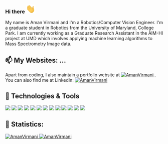 ### Hi there <img src="https://raw.githubusercontent.com/AmanVirmani/AmanVirmani/master/assets/wave.gif" width="30px">
<!--![Jokes Card](https://readme-jokes.vercel.app/api?theme=vue-dark) -->


My name is Aman Virmani and I'm a Robotics/Computer Vision Engineer. I'm a graduate student in Robotics from the University of Maryland, College Park. I am currently working as a Graduate Research Assistant in the AIM-HI project at UMD which involves applying machine learning algorithms to Mass Spectrometry Image data.

## 📫 My Websites: ...

Apart from coding, I also maintain a portfolio website at 
<a href="https://avirmani.com">
  <img alt="AmanVirmani" src="https://img.shields.io/badge/-avirmani-informational?style=social&logo=google-chrome&logoColor=2bbc8a&color=2bbc8a" />
</a> 
. You can also find me at LinkedIn:
<a href="https://linkedin.com/in/amanvirmani26">
  <img alt="AmanVirmani" src="https://img.shields.io/badge/-amanvirmani26-informational?style=social&logo=linkedin&logoColor=blue&color=2bbc8a" />
</a> 

## 🔧 Technologies & Tools
![](https://img.shields.io/badge/OS-Linux-informational?style=flat&logo=linux&logoColor=white&color=2bbc8a)
![](https://img.shields.io/badge/Editor-Pycharm-informational?style=flat&logo=pycharm&logoColor=white&color=2bbc8a)
![](https://img.shields.io/badge/Code-Python-informational?style=flat&logo=python&logoColor=white&color=2bbc8a)
![](https://img.shields.io/badge/Code-C++-informational?style=flat&logo=codesandbox&logoColor=white&color=2bbc8a)
![](https://img.shields.io/badge/Code-C-informational?style=flat&logo=c&logoColor=white&color=2bbc8a)
![](https://img.shields.io/badge/Code-Matlab-informational?style=flat&logo=matlab&logoColor=white&color=2bbc8a)
![](https://img.shields.io/badge/Shell-Bash-informational?style=flat&logo=gnu-bash&logoColor=white&color=2bbc8a)
![](https://img.shields.io/badge/Tool-ROS-informational?style=flat&logo=ros&logoColor=white&color=2bbc8a)
![](https://img.shields.io/badge/Tool-Gazebo-informational?style=flat&logo=ros&logoColor=white&color=2bbc8a)
![](https://img.shields.io/badge/Tool-OpenCV-informational?style=flat&logo=opencv&logoColor=white&color=2bbc8a)
![](https://img.shields.io/badge/Tool-Tensorflow-informational?style=flat&logo=tensorflow&logoColor=white&color=2bbc8a)
![](https://img.shields.io/badge/Tool-PyTorch-informational?style=flat&logo=pytorch&logoColor=white&color=2bbc8a)
![](https://img.shields.io/badge/Tool-Keras-informational?style=flat&logo=keras&logoColor=white&color=2bbc8a)

## 📝 Statistics:
<a href="https://avirmani.com">
  <img alt="AmanVirmani" src="https://github-readme-stats.vercel.app/api?username=AmanVirmani&hide=issues&count_private=True&include_all_commits=True&show_icons=true&theme=vue-dark" />
</a> 
<a href="https://avirmani.com">
  <img alt="AmanVirmani" src="https://github-readme-stats.vercel.app/api/top-langs/?username=AmanVirmani&layout=compact&hide=jupyter%20notebook,matlab&theme=vue-dark" />
</a> 


<!-- Resources -->
<!-- Icons: https://simpleicons.org/ -->
<!-- GitHub Stats: https://github.com/anuraghazra/github-readme-stats -->
<!-- Emojis: https://emojipedia.org/emoji/ -->
<!-- HTML Emojis: https://www.fileformat.info/index.htm -->

<!--
**AmanVirmani/AmanVirmani** is a ✨ _special_ ✨ repository because its `README.md` (this file) appears on your GitHub profile.

Here are some ideas to get you started:

- 🔭 I’m currently working on ...
- 🌱 I’m currently learning ...
- 👯 I’m looking to collaborate on ...
- 🤔 I’m looking for help with ...
- 💬 Ask me about ...
- 📫 How to reach me: ...
- 😄 Pronouns: ...
- ⚡ Fun fact: ...
-->
